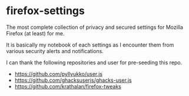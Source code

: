 # firefox-settings
The most complete collection of privacy and secured settings for
Mozilla Firefox (at least) for me.

It is basically my notebook of each settings as I encounter them from
various security alerts and notifications.

I can thank the following repositories and user for pre-seeding this repo.

  * https://github.com/pyllyukko/user.js
  * https://github.com/ghacksuserjs/ghacks-user.js
  * https://github.com/krathalan/firefox-tweaks


